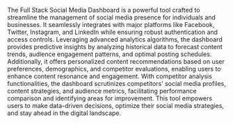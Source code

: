 The Full Stack Social Media Dashboard is a powerful tool crafted to streamline the management of social media presence for individuals and businesses. It seamlessly integrates with major platforms like Facebook, Twitter, Instagram, and LinkedIn while ensuring robust authentication and access controls. Leveraging advanced analytics algorithms, the dashboard provides predictive insights by analyzing historical data to forecast content trends, audience engagement patterns, and optimal posting schedules. Additionally, it offers personalized content recommendations based on user preferences, demographics, and competitor evaluations, enabling users to enhance content resonance and engagement. With competitor analysis functionalities, the dashboard scrutinizes competitors' social media profiles, content strategies, and audience metrics, facilitating performance comparison and identifying areas for improvement. This tool empowers users to make data-driven decisions, optimize their social media strategies, and stay ahead in the digital landscape.
